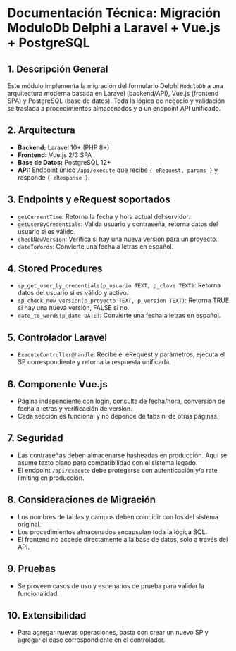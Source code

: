 # Documentación Técnica: Migración ModuloDb Delphi a Laravel + Vue.js + PostgreSQL

## 1. Descripción General
Este módulo implementa la migración del formulario Delphi `ModuloDb` a una arquitectura moderna basada en Laravel (backend/API), Vue.js (frontend SPA) y PostgreSQL (base de datos). Toda la lógica de negocio y validación se traslada a procedimientos almacenados y a un endpoint API unificado.

## 2. Arquitectura
- **Backend:** Laravel 10+ (PHP 8+)
- **Frontend:** Vue.js 2/3 SPA
- **Base de Datos:** PostgreSQL 12+
- **API:** Endpoint único `/api/execute` que recibe `{ eRequest, params }` y responde `{ eResponse }`.

## 3. Endpoints y eRequest soportados
- `getCurrentTime`: Retorna la fecha y hora actual del servidor.
- `getUserByCredentials`: Valida usuario y contraseña, retorna datos del usuario si es válido.
- `checkNewVersion`: Verifica si hay una nueva versión para un proyecto.
- `dateToWords`: Convierte una fecha a letras en español.

## 4. Stored Procedures
- `sp_get_user_by_credentials(p_usuario TEXT, p_clave TEXT)`: Retorna datos del usuario si es válido y activo.
- `sp_check_new_version(p_proyecto TEXT, p_version TEXT)`: Retorna TRUE si hay una nueva versión, FALSE si no.
- `date_to_words(p_date DATE)`: Convierte una fecha a letras en español.

## 5. Controlador Laravel
- `ExecuteController@handle`: Recibe el eRequest y parámetros, ejecuta el SP correspondiente y retorna la respuesta unificada.

## 6. Componente Vue.js
- Página independiente con login, consulta de fecha/hora, conversión de fecha a letras y verificación de versión.
- Cada sección es funcional y no depende de tabs ni de otras páginas.

## 7. Seguridad
- Las contraseñas deben almacenarse hasheadas en producción. Aquí se asume texto plano para compatibilidad con el sistema legado.
- El endpoint `/api/execute` debe protegerse con autenticación y/o rate limiting en producción.

## 8. Consideraciones de Migración
- Los nombres de tablas y campos deben coincidir con los del sistema original.
- Los procedimientos almacenados encapsulan toda la lógica SQL.
- El frontend no accede directamente a la base de datos, solo a través del API.

## 9. Pruebas
- Se proveen casos de uso y escenarios de prueba para validar la funcionalidad.

## 10. Extensibilidad
- Para agregar nuevas operaciones, basta con crear un nuevo SP y agregar el case correspondiente en el controlador.
